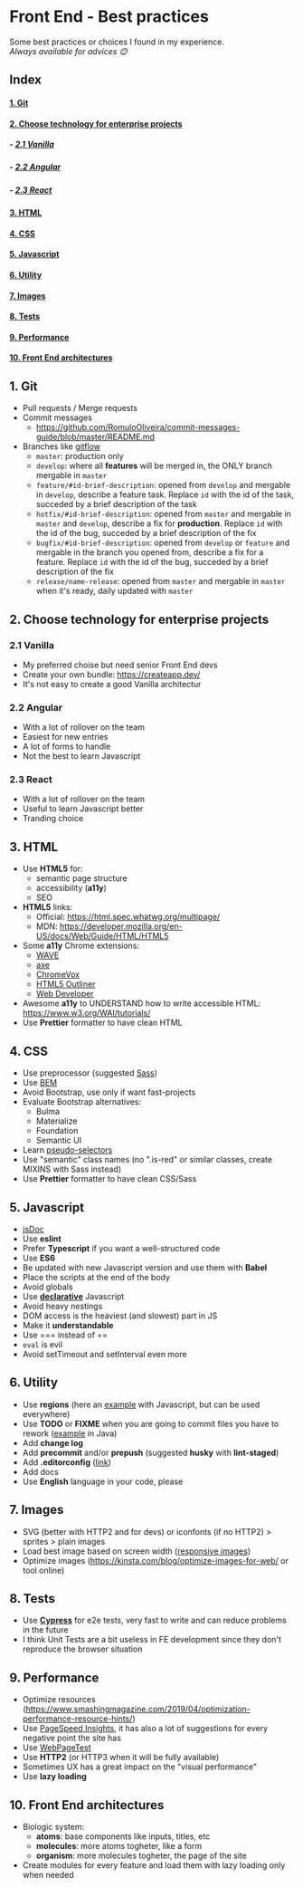 # Front End - Best practices
Some best practices or choices I found in my experience.<br>
*Always available for advices 😊*

## Index
#### [1. Git](#git)
#### [2. Choose technology for enterprise projects](#choose-technology-for-enterprise-projects)
##### - [2.1 Vanilla](#vanilla)
##### - [2.2 Angular](#angular)
##### - [2.3 React](#react)
#### [3. HTML](#html)
#### [4. CSS](#css)
#### [5. Javascript](#javascript)
#### [6. Utility](#utility)
#### [7. Images](#images)
#### [8. Tests](#tests)
#### [9. Performance](#performance)
#### [10. Front End architectures](#front-end)

## <a name="git"></a>1. Git
- Pull requests / Merge requests
- Commit messages
  - https://github.com/RomuloOliveira/commit-messages-guide/blob/master/README.md
- Branches like [gitflow](https://nvie.com/posts/a-successful-git-branching-model/)
  - ```master```: production only
  - ```develop```: where all **features** will be merged in, the ONLY branch mergable in ```master```
  - ```feature/#id-brief-description```: opened from ```develop``` and mergable in ```develop```, describe a feature task. Replace ```id``` with the id of the task, succeded by a brief description of the task
  - ```hotfix/#id-brief-description```: opened from ```master``` and mergable in ```master``` and ```develop```, describe a fix for **production**. Replace ```id``` with the id of the bug, succeded by a brief description of the fix
  - ```bugfix/#id-brief-description```: opened from ```develop``` or ```feature``` and mergable in the branch you opened from, describe a fix for a feature. Replace ```id``` with the id of the bug, succeded by a brief description of the fix
  - ```release/name-release```: opened from ```master``` and mergable in ```master``` when it's ready, daily updated with ```master```

## <a name="choose-technology-for-enterprise-projects"></a>2. Choose technology for enterprise projects
### <a name="vanilla"></a>2.1 Vanilla
- My preferred choise but need senior Front End devs
- Create your own bundle: https://createapp.dev/
- It's not easy to create a good Vanilla architectur
### <a name="angular"></a>2.2 Angular
- With a lot of rollover on the team
- Easiest for new entries
- A lot of forms to handle
- Not the best to learn Javascript
### <a name="react"></a>2.3 React
- With a lot of rollover on the team
- Useful to learn Javascript better
- Tranding choice

## <a name="html"></a>3. HTML
- Use **HTML5** for:
  - semantic page structure
  - accessibility (**a11y**)
  - SEO
- **HTML5** links:
  - Official: https://html.spec.whatwg.org/multipage/
  - MDN: https://developer.mozilla.org/en-US/docs/Web/Guide/HTML/HTML5 
- Some **a11y** Chrome extensions:
  - [WAVE](https://chrome.google.com/webstore/detail/wave-evaluation-tool/jbbplnpkjmmeebjpijfedlgcdilocofh)
  - [axe](https://chrome.google.com/webstore/detail/axe-web-accessibility-tes/lhdoppojpmngadmnindnejefpokejbdd)
  - [ChromeVox](https://chrome.google.com/webstore/detail/chromevox-classic-extensi/kgejglhpjiefppelpmljglcjbhoiplfn)
  - [HTML5 Outliner](https://chrome.google.com/webstore/detail/html5-outliner/afoibpobokebhgfnknfndkgemglggomo)
  - [Web Developer](https://chrome.google.com/webstore/detail/web-developer/bfbameneiokkgbdmiekhjnmfkcnldhhm)
- Awesome **a11y** to UNDERSTAND how to write accessible HTML: https://www.w3.org/WAI/tutorials/
- Use **Prettier** formatter to have clean HTML

## <a name="css"></a>4. CSS
- Use preprocessor (suggested [Sass](https://sass-lang.com/))
- Use [BEM](http://getbem.com/)
- Avoid Bootstrap, use only if want fast-projects
- Evaluate Bootstrap alternatives:
  - Bulma
  - Materialize
  - Foundation
  - Semantic UI
- Learn [pseudo-selectors](https://hackernoon.com/understanding-pseudo-class-selectors-mg443t89)
- Use "semantic" class names (no ".is-red" or similar classes, create MIXINS with Sass instead)
- Use **Prettier** formatter to have clean CSS/Sass


## <a name="javascript"></a>5. Javascript
- [jsDoc](https://jsdoc.app/)
- Use **eslint**
- Prefer **Typescript** if you want a well-structured code
- Use **ES6**
- Be updated with new Javascript version and use them with **Babel**
- Place the scripts at the end of the body
- Avoid globals
- Use [**declarative**](https://codeburst.io/imperative-vs-declarative-javascript-8b5e45a602dd) Javascript
- Avoid heavy nestings
- DOM access is the heaviest (and slowest) part in JS
- Make it **understandable**
- Use === instead of ==
- ```eval``` is evil
- Avoid setTimeout and setInterval even more


## <a name="utility"></a>6. Utility
- Use **regions** (here an [example](http://vswebessentials.com/features/javascript#regions) with Javascript, but can be used everywhere)
- Use **TODO** or **FIXME** when you are going to commit files you have to rework ([example](https://help.semmle.com/wiki/pages/viewpage.action?pageId=29393692) in Java)
- Add **change log**
- Add **precommit** and/or **prepush** (suggested **husky** with **lint-staged**)
- Add **.editorconfig** ([link](https://editorconfig.org/))
- Add docs
- Use **English** language in your code, please

## <a name="images"></a>7. Images
- SVG (better with HTTP2 and for devs) or iconfonts (if no HTTP2) > sprites > plain images
- Load best image based on screen width ([responsive images](https://developer.mozilla.org/en-US/docs/Learn/HTML/Multimedia_and_embedding/Responsive_images))
- Optimize images (https://kinsta.com/blog/optimize-images-for-web/ or tool online)

## <a name="tests"></a>8. Tests
- Use [**Cypress**](https://www.cypress.io/) for e2e tests, very fast to write and can reduce problems in the future
- I think Unit Tests are a bit useless in FE development since they don't reproduce the browser situation

## <a name="performance"></a>9. Performance
- Optimize resources (https://www.smashingmagazine.com/2019/04/optimization-performance-resource-hints/)
- Use [PageSpeed Insights](https://developers.google.com/speed/pagespeed/insights/), it has also a lot of suggestions for every negative point the site has
- Use [WebPageTest](https://www.webpagetest.org/)
- Use **HTTP2** (or HTTP3 when it will be fully available)
- Sometimes UX has a great impact on the "visual performance"
- Use **lazy loading**

## <a name="front-end"></a>10. Front End architectures
- Biologic system:
  - **atoms**: base components like inputs, titles, etc
  - **molecules**: more atoms togheter, like a form
  - **organism**: more molecules togheter, the page of the site
- Create modules for every feature and load them with lazy loading only when needed
